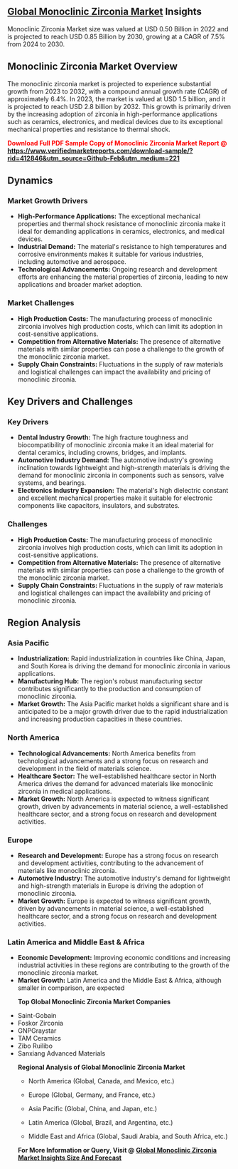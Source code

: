 <h2><a href="https://www.verifiedmarketreports.com/download-sample/?rid=412846&amp;utm_source=Github&amp;utm_medium=221" target="_blank">Global Monoclinic Zirconia Market</a> Insights</h2><p>Monoclinic Zirconia Market size was valued at USD 0.50 Billion in 2022 and is projected to reach USD 0.85 Billion by 2030, growing at a CAGR of 7.5% from 2024 to 2030.</p><p> <h2>Monoclinic Zirconia Market Overview</h2> <p>The monoclinic zirconia market is projected to experience substantial growth from 2023 to 2032, with a compound annual growth rate (CAGR) of approximately 6.4%. In 2023, the market is valued at USD 1.5 billion, and it is projected to reach USD 2.8 billion by 2032. This growth is primarily driven by the increasing adoption of zirconia in high-performance applications such as ceramics, electronics, and medical devices due to its exceptional mechanical properties and resistance to thermal shock. </p> <p><strong><p><span class=""><span style="color: #ff0000;"><strong>Download Full PDF Sample Copy of Monoclinic Zirconia Market Report</strong> @ </span><a href="https://www.verifiedmarketreports.com/download-sample/?rid=412846&amp;utm_source=Github-Feb&amp;utm_medium=221" target="_blank">https://www.verifiedmarketreports.com/download-sample/?rid=412846&amp;utm_source=Github-Feb&amp;utm_medium=221</a></span></p></strong></p> <h2>Dynamics</h2> <h3>Market Growth Drivers</h3> <ul> <li><strong>High-Performance Applications:</strong> The exceptional mechanical properties and thermal shock resistance of monoclinic zirconia make it ideal for demanding applications in ceramics, electronics, and medical devices. </li> <li><strong>Industrial Demand:</strong> The material's resistance to high temperatures and corrosive environments makes it suitable for various industries, including automotive and aerospace. </li> <li><strong>Technological Advancements:</strong> Ongoing research and development efforts are enhancing the material properties of zirconia, leading to new applications and broader market adoption. </li> </ul> <h3>Market Challenges</h3> <ul> <li><strong>High Production Costs:</strong> The manufacturing process of monoclinic zirconia involves high production costs, which can limit its adoption in cost-sensitive applications. </li> <li><strong>Competition from Alternative Materials:</strong> The presence of alternative materials with similar properties can pose a challenge to the growth of the monoclinic zirconia market. </li> <li><strong>Supply Chain Constraints:</strong> Fluctuations in the supply of raw materials and logistical challenges can impact the availability and pricing of monoclinic zirconia. </li> </ul> <h2>Key Drivers and Challenges</h2> <h3>Key Drivers</h3> <ul> <li><strong>Dental Industry Growth:</strong> The high fracture toughness and biocompatibility of monoclinic zirconia make it an ideal material for dental ceramics, including crowns, bridges, and implants. </li> <li><strong>Automotive Industry Demand:</strong> The automotive industry's growing inclination towards lightweight and high-strength materials is driving the demand for monoclinic zirconia in components such as sensors, valve systems, and bearings. </li> <li><strong>Electronics Industry Expansion:</strong> The material's high dielectric constant and excellent mechanical properties make it suitable for electronic components like capacitors, insulators, and substrates. </li> </ul> <h3>Challenges</h3> <ul> <li><strong>High Production Costs:</strong> The manufacturing process of monoclinic zirconia involves high production costs, which can limit its adoption in cost-sensitive applications. </li> <li><strong>Competition from Alternative Materials:</strong> The presence of alternative materials with similar properties can pose a challenge to the growth of the monoclinic zirconia market. </li> <li><strong>Supply Chain Constraints:</strong> Fluctuations in the supply of raw materials and logistical challenges can impact the availability and pricing of monoclinic zirconia. </li> </ul> <h2>Region Analysis</h2> <h3>Asia Pacific</h3> <ul> <li><strong>Industrialization:</strong> Rapid industrialization in countries like China, Japan, and South Korea is driving the demand for monoclinic zirconia in various applications. </li> <li><strong>Manufacturing Hub:</strong> The region's robust manufacturing sector contributes significantly to the production and consumption of monoclinic zirconia. </li> <li><strong>Market Growth:</strong> The Asia Pacific market holds a significant share and is anticipated to be a major growth driver due to the rapid industrialization and increasing production capacities in these countries. </li> </ul> <h3>North America</h3> <ul> <li><strong>Technological Advancements:</strong> North America benefits from technological advancements and a strong focus on research and development in the field of materials science. </li> <li><strong>Healthcare Sector:</strong> The well-established healthcare sector in North America drives the demand for advanced materials like monoclinic zirconia in medical applications. </li> <li><strong>Market Growth:</strong> North America is expected to witness significant growth, driven by advancements in material science, a well-established healthcare sector, and a strong focus on research and development activities. </li> </ul> <h3>Europe</h3> <ul> <li><strong>Research and Development:</strong> Europe has a strong focus on research and development activities, contributing to the advancement of materials like monoclinic zirconia. </li> <li><strong>Automotive Industry:</strong> The automotive industry's demand for lightweight and high-strength materials in Europe is driving the adoption of monoclinic zirconia. </li> <li><strong>Market Growth:</strong> Europe is expected to witness significant growth, driven by advancements in material science, a well-established healthcare sector, and a strong focus on research and development activities. </li> </ul> <h3>Latin America and Middle East & Africa</h3> <ul> <li><strong>Economic Development:</strong> Improving economic conditions and increasing industrial activities in these regions are contributing to the growth of the monoclinic zirconia market. </li> <li><strong>Market Growth:</strong> Latin America and the Middle East & Africa, although smaller in comparison, are expected</p><p><strong>Top Global Monoclinic Zirconia Market Companies</strong></p><div data-test-id=""><p><li>Saint-Gobain</li><li> Foskor Zirconia</li><li> GNPGraystar</li><li> TAM Ceramics</li><li> Zibo Ruilibo</li><li> Sanxiang Advanced Materials</li></p><div><strong>Regional Analysis of&nbsp;Global Monoclinic Zirconia Market</strong></div><ul><li dir="ltr"><p dir="ltr">North America&nbsp;(Global, Canada, and Mexico, etc.)</p></li><li dir="ltr"><p dir="ltr">Europe (Global, Germany, and France, etc.)</p></li><li dir="ltr"><p dir="ltr">Asia Pacific&nbsp;(Global, China, and Japan, etc.)</p></li><li dir="ltr"><p dir="ltr">Latin America&nbsp;(Global, Brazil, and Argentina, etc.)</p></li><li dir="ltr">Middle East and Africa&nbsp;(Global, Saudi Arabia, and South Africa, etc.)</li></ul><p><strong>For More Information or Query, Visit @&nbsp;</strong><strong><a href="https://www.verifiedmarketreports.com/product/monoclinic-zirconia-market/?utm_source=Github&amp;utm_medium=221" target="_blank">Global Monoclinic Zirconia Market Insights Size And Forecast</a></strong></p></div>
